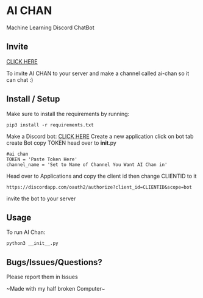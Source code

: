 # AI CHAN
Machine Learning Discord ChatBot

## Invite

[CLICK HERE](https://discord.com/api/oauth2/authorize?client_id=770715946016309259&permissions=88064&scope=bot) 

To invite AI CHAN to your server and make a channel called ai-chan so it can chat :)

## Install / Setup

Make sure to install the requirements by running:
````
pip3 install -r requirements.txt
````

Make a Discord bot:
[CLICK HERE](https://discordapp.com/developers/applications/)
Create a new application click on bot tab create Bot
copy TOKEN head over to __init__.py
````
#ai chan
TOKEN = 'Paste Token Here'
channel_name = 'Set to Name of Channel You Want AI Chan in'
````
Head over to Applications and copy the client id then change CLIENTID to it
````
https://discordapp.com/oauth2/authorize?client_id=CLIENTID&scope=bot
````
invite the bot to your server

## Usage

To run AI Chan:
````
python3 __init__.py
````

## Bugs/Issues/Questions?

Please report them in Issues

~Made with my half broken Computer~
